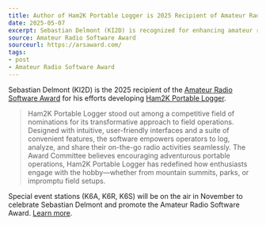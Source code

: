 ```yaml
---
title: Author of Ham2K Portable Logger is 2025 Recipient of Amateur Radio Software Award
date: 2025-05-07
excerpt: Sebastian Delmont (KI2D) is recognized for enhancing amateur radio. 
source: Amateur Radio Software Award
sourceurl: https://arsaward.com/
tags:
- post
- Amateur Radio Software Award
---
```

Sebastian Delmont (KI2D) is the 2025 recipient of the [Amateur Radio Software Award](https://arsaward.com/) for his efforts developing [Ham2K Portable Logger](https://polo.ham2k.com/).

> Ham2K Portable Logger stood out among a competitive field of nominations for its transformative approach to field operations. Designed with intuitive, user-friendly interfaces and a suite of convenient features, the software empowers operators to log, analyze, and share their on-the-go radio activities seamlessly. The Award Committee believes encouraging adventurous portable operations, Ham2K Portable Logger has redefined how enthusiasts engage with the hobby—whether from mountain summits, parks, or impromptu field setups.

Special event stations (K6A, K6R, K6S) will be on the air in November to celebrate Sebastian Delmont and promote the Amateur Radio Software Award. [Learn more](https://arsaward.com/special-event.html).